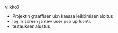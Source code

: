 viikko3
- Projektin graaffisen ui:n kanssa leikkimisen aloitus
- log in screen ja new user pop up luonti.
- testauksen alustus